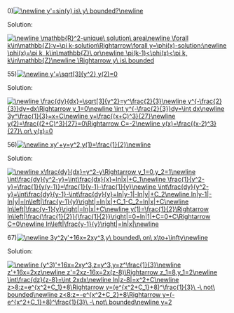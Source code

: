 0)<a href="https://www.codecogs.com/eqnedit.php?latex=\newline&space;y'=sin(y),is\&space;y\&space;bounded?\newline" target="_blank"><img src="https://latex.codecogs.com/gif.latex?\newline&space;y'=sin(y),is\&space;y\&space;bounded?\newline" title="\newline y'=sin(y),is\ y\ bounded?\newline" /></a>

Solution:

<a href="https://www.codecogs.com/eqnedit.php?latex=\newline&space;\mathbb{R}^2-unique\&space;solution\&space;area\newline&space;\forall&space;k\in\mathbb{Z}:y=\pi&space;k-solution\Rightarrow\forall&space;y=\phi(x)-solution:\newline&space;\phi(x)=\pi&space;k,&space;k\in\mathbb{Z}\&space;or\newline&space;\pi(k-1)<\phi(x)<\pi&space;k,&space;k\in\mathbb{Z}\newline&space;\Rightarrow&space;y\&space;is\&space;bounded" target="_blank"><img src="https://latex.codecogs.com/gif.latex?\newline&space;\mathbb{R}^2-unique\&space;solution\&space;area\newline&space;\forall&space;k\in\mathbb{Z}:y=\pi&space;k-solution\Rightarrow\forall&space;y=\phi(x)-solution:\newline&space;\phi(x)=\pi&space;k,&space;k\in\mathbb{Z}\&space;or\newline&space;\pi(k-1)<\phi(x)<\pi&space;k,&space;k\in\mathbb{Z}\newline&space;\Rightarrow&space;y\&space;is\&space;bounded" title="\newline \mathbb{R}^2-unique\ solution\ area\newline \forall k\in\mathbb{Z}:y=\pi k-solution\Rightarrow\forall y=\phi(x)-solution:\newline \phi(x)=\pi k, k\in\mathbb{Z}\ or\newline \pi(k-1)<\phi(x)<\pi k, k\in\mathbb{Z}\newline \Rightarrow y\ is\ bounded" /></a>

55)<a href="https://www.codecogs.com/eqnedit.php?latex=\newline&space;y'=\sqrt[3]{y^2},y(2)=0" target="_blank"><img src="https://latex.codecogs.com/gif.latex?\newline&space;y'=\sqrt[3]{y^2},y(2)=0" title="\newline y'=\sqrt[3]{y^2},y(2)=0" /></a>

Solution:

<a href="https://www.codecogs.com/eqnedit.php?latex=\newline&space;\frac{dy}{dx}=\sqrt[3]{y^2}=y^\frac{2}{3}\newline&space;y^{-\frac{2}{3}}dy=dx\Rightarrow&space;y_1=0\newline&space;\int&space;y^{-\frac{2}{3}}dy=\int&space;dx\newline&space;3y^\frac{1}{3}=x&plus;C\newline&space;y=\frac{(x&plus;C)^3}{27}\newline&space;y(2)=\frac{(2&plus;C)^3}{27}=0\Rightarrow&space;C=-2\newline&space;y(x)=\frac{(x-2)^3}{27}\&space;or\&space;y(x)=0" target="_blank"><img src="https://latex.codecogs.com/gif.latex?\newline&space;\frac{dy}{dx}=\sqrt[3]{y^2}=y^\frac{2}{3}\newline&space;y^{-\frac{2}{3}}dy=dx\Rightarrow&space;y_1=0\newline&space;\int&space;y^{-\frac{2}{3}}dy=\int&space;dx\newline&space;3y^\frac{1}{3}=x&plus;C\newline&space;y=\frac{(x&plus;C)^3}{27}\newline&space;y(2)=\frac{(2&plus;C)^3}{27}=0\Rightarrow&space;C=-2\newline&space;y(x)=\frac{(x-2)^3}{27}\&space;or\&space;y(x)=0" title="\newline \frac{dy}{dx}=\sqrt[3]{y^2}=y^\frac{2}{3}\newline y^{-\frac{2}{3}}dy=dx\Rightarrow y_1=0\newline \int y^{-\frac{2}{3}}dy=\int dx\newline 3y^\frac{1}{3}=x+C\newline y=\frac{(x+C)^3}{27}\newline y(2)=\frac{(2+C)^3}{27}=0\Rightarrow C=-2\newline y(x)=\frac{(x-2)^3}{27}\ or\ y(x)=0" /></a>

56)<a href="https://www.codecogs.com/eqnedit.php?latex=\newline&space;xy'&plus;y=y^2,y(1)=\frac{1}{2}\newline" target="_blank"><img src="https://latex.codecogs.com/gif.latex?\newline&space;xy'&plus;y=y^2,y(1)=\frac{1}{2}\newline" title="\newline xy'+y=y^2,y(1)=\frac{1}{2}\newline" /></a>

Solution:

<a href="https://www.codecogs.com/eqnedit.php?latex=\newline&space;x\frac{dy}{dx}=y^2-y\Rightarrow&space;y_1=0,y_2=1\newline&space;\int\frac{dy}{y^2-y}=\int\frac{dx}{x}=ln|x|&plus;C_1\newline&space;\frac{1}{y^2-y}=\frac{1}{y(y-1)}=\frac{1}{y-1}-\frac{1}{y}\newline&space;\int\frac{dy}{y^2-y}=\int\frac{dy}{y-1}-\int\frac{dy}{y}=ln|y-1|-ln|y|&plus;C_2\newline&space;ln|y-1|-ln|y|=ln\left|\frac{y-1}{y}\right|=ln|x|&plus;C_1-C_2=ln|x|&plus;C\newline&space;ln\left|\frac{y-1}{y}\right|=ln|x|&plus;C\newline&space;y(1)=\frac{1}{2}\Rightarrow&space;ln\left|\frac{\frac{1}{2}}{\frac{1}{2}}\right|=0=ln|1|&plus;C=0&plus;C\Rightarrow&space;C=0\newline&space;ln\left|\frac{y-1}{y}\right|=ln|x|\newline" target="_blank"><img src="https://latex.codecogs.com/gif.latex?\newline&space;x\frac{dy}{dx}=y^2-y\Rightarrow&space;y_1=0,y_2=1\newline&space;\int\frac{dy}{y^2-y}=\int\frac{dx}{x}=ln|x|&plus;C_1\newline&space;\frac{1}{y^2-y}=\frac{1}{y(y-1)}=\frac{1}{y-1}-\frac{1}{y}\newline&space;\int\frac{dy}{y^2-y}=\int\frac{dy}{y-1}-\int\frac{dy}{y}=ln|y-1|-ln|y|&plus;C_2\newline&space;ln|y-1|-ln|y|=ln\left|\frac{y-1}{y}\right|=ln|x|&plus;C_1-C_2=ln|x|&plus;C\newline&space;ln\left|\frac{y-1}{y}\right|=ln|x|&plus;C\newline&space;y(1)=\frac{1}{2}\Rightarrow&space;ln\left|\frac{\frac{1}{2}}{\frac{1}{2}}\right|=0=ln|1|&plus;C=0&plus;C\Rightarrow&space;C=0\newline&space;ln\left|\frac{y-1}{y}\right|=ln|x|\newline" title="\newline x\frac{dy}{dx}=y^2-y\Rightarrow y_1=0,y_2=1\newline \int\frac{dy}{y^2-y}=\int\frac{dx}{x}=ln|x|+C_1\newline \frac{1}{y^2-y}=\frac{1}{y(y-1)}=\frac{1}{y-1}-\frac{1}{y}\newline \int\frac{dy}{y^2-y}=\int\frac{dy}{y-1}-\int\frac{dy}{y}=ln|y-1|-ln|y|+C_2\newline ln|y-1|-ln|y|=ln\left|\frac{y-1}{y}\right|=ln|x|+C_1-C_2=ln|x|+C\newline ln\left|\frac{y-1}{y}\right|=ln|x|+C\newline y(1)=\frac{1}{2}\Rightarrow ln\left|\frac{\frac{1}{2}}{\frac{1}{2}}\right|=0=ln|1|+C=0+C\Rightarrow C=0\newline ln\left|\frac{y-1}{y}\right|=ln|x|\newline" /></a>

67)<a href="https://www.codecogs.com/eqnedit.php?latex=\newline&space;3y^2y'&plus;16x=2xy^3,y\&space;bounded\&space;on\&space;x\to&plus;\infty\newline" target="_blank"><img src="https://latex.codecogs.com/gif.latex?\newline&space;3y^2y'&plus;16x=2xy^3,y\&space;bounded\&space;on\&space;x\to&plus;\infty\newline" title="\newline 3y^2y'+16x=2xy^3,y\ bounded\ on\ x\to+\infty\newline" /></a>

Solution:

<a href="https://www.codecogs.com/eqnedit.php?latex=\newline&space;(y^3)'&plus;16x=2xy^3,z=y^3,y=z^\frac{1}{3}\newline&space;z'&plus;16x=2xz\newline&space;z'=2xz-16x=2x(z-8)\Rightarrow&space;z_1=8,y_1=2\newline&space;\int\frac{dz}{z-8}=\int&space;2xdx\newline&space;ln|z-8|=x^2&plus;C\newline&space;z>8:z=e^{x^2&plus;C_1}&plus;8\Rightarrow&space;y=(e^{x^2&plus;C_1}&plus;8)^\frac{1}{3}\&space;-\&space;not\&space;bounded\newline&space;z<8:z=-e^{x^2&plus;C_2}&plus;8\Rightarrow&space;y=(-e^{x^2&plus;C_1}&plus;8)^\frac{1}{3}\&space;-\&space;not\&space;bounded\newline&space;y=2" target="_blank"><img src="https://latex.codecogs.com/gif.latex?\newline&space;(y^3)'&plus;16x=2xy^3,z=y^3,y=z^\frac{1}{3}\newline&space;z'&plus;16x=2xz\newline&space;z'=2xz-16x=2x(z-8)\Rightarrow&space;z_1=8,y_1=2\newline&space;\int\frac{dz}{z-8}=\int&space;2xdx\newline&space;ln|z-8|=x^2&plus;C\newline&space;z>8:z=e^{x^2&plus;C_1}&plus;8\Rightarrow&space;y=(e^{x^2&plus;C_1}&plus;8)^\frac{1}{3}\&space;-\&space;not\&space;bounded\newline&space;z<8:z=-e^{x^2&plus;C_2}&plus;8\Rightarrow&space;y=(-e^{x^2&plus;C_1}&plus;8)^\frac{1}{3}\&space;-\&space;not\&space;bounded\newline&space;y=2" title="\newline (y^3)'+16x=2xy^3,z=y^3,y=z^\frac{1}{3}\newline z'+16x=2xz\newline z'=2xz-16x=2x(z-8)\Rightarrow z_1=8,y_1=2\newline \int\frac{dz}{z-8}=\int 2xdx\newline ln|z-8|=x^2+C\newline z>8:z=e^{x^2+C_1}+8\Rightarrow y=(e^{x^2+C_1}+8)^\frac{1}{3}\ -\ not\ bounded\newline z<8:z=-e^{x^2+C_2}+8\Rightarrow y=(-e^{x^2+C_1}+8)^\frac{1}{3}\ -\ not\ bounded\newline y=2" /></a>
